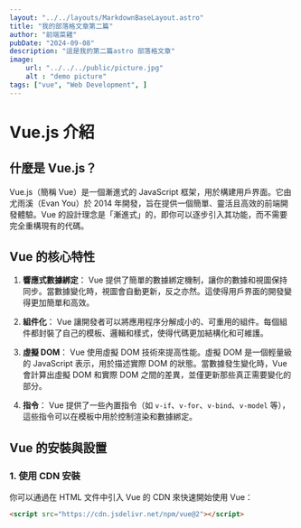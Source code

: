 ```yaml
---
layout: "../../layouts/MarkdownBaseLayout.astro"
title: "我的部落格文章第二篇"
author: "前端菜雞"
pubDate: "2024-09-08"
description: "這是我的第二篇astro 部落格文章"
image: 
    url: "../../../public/picture.jpg"
    alt : "demo picture"
tags: ["vue", "Web Development", ]
---
```


# Vue.js 介紹

## 什麼是 Vue.js？

Vue.js（簡稱 Vue）是一個漸進式的 JavaScript 框架，用於構建用戶界面。它由尤雨溪（Evan You）於 2014 年開發，旨在提供一個簡單、靈活且高效的前端開發體驗。Vue 的設計理念是「漸進式」的，即你可以逐步引入其功能，而不需要完全重構現有的代碼。

## Vue 的核心特性

1. **響應式數據綁定**：
   Vue 提供了簡單的數據綁定機制，讓你的數據和視圖保持同步。當數據變化時，視圖會自動更新，反之亦然。這使得用戶界面的開發變得更加簡單和高效。

2. **組件化**：
   Vue 讓開發者可以將應用程序分解成小的、可重用的組件。每個組件都封裝了自己的模板、邏輯和樣式，使得代碼更加結構化和可維護。

3. **虛擬 DOM**：
   Vue 使用虛擬 DOM 技術來提高性能。虛擬 DOM 是一個輕量級的 JavaScript 表示，用於描述實際 DOM 的狀態。當數據發生變化時，Vue 會計算出虛擬 DOM 和實際 DOM 之間的差異，並僅更新那些真正需要變化的部分。

4. **指令**：
   Vue 提供了一些內置指令（如 `v-if`、`v-for`、`v-bind`、`v-model` 等），這些指令可以在模板中用於控制渲染和數據綁定。

## Vue 的安裝與設置

### 1. 使用 CDN 安裝

你可以通過在 HTML 文件中引入 Vue 的 CDN 來快速開始使用 Vue：

```html
<script src="https://cdn.jsdelivr.net/npm/vue@2"></script>


